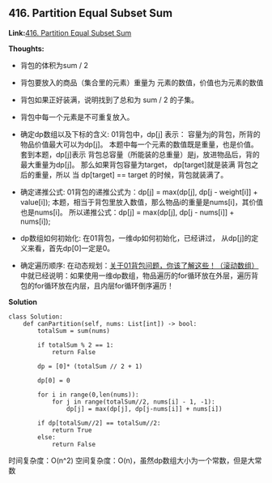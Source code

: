 ## 416. Partition Equal Subset Sum ##

**Link:**[416. Partition Equal Subset Sum](https://leetcode.com/problems/partition-equal-subset-sum/description/)

**Thoughts:**
  - 背包的体积为sum / 2
  - 背包要放入的商品（集合里的元素）重量为 元素的数值，价值也为元素的数值
  - 背包如果正好装满，说明找到了总和为 sum / 2 的子集。
  - 背包中每一个元素是不可重复放入。
  
  - 确定dp数组以及下标的含义:
    01背包中，dp[j] 表示： 容量为j的背包，所背的物品价值最大可以为dp[j]。
    本题中每一个元素的数值既是重量，也是价值。
    套到本题，dp[j]表示 背包总容量（所能装的总重量）是j，放进物品后，背的最大重量为dp[j]。
    那么如果背包容量为target， dp[target]就是装满 背包之后的重量，所以 当 dp[target] == target 的时候，背包就装满了。
  - 确定递推公式:
    01背包的递推公式为：dp[j] = max(dp[j], dp[j - weight[i]] + value[i]);
    本题，相当于背包里放入数值，那么物品i的重量是nums[i]，其价值也是nums[i]。
    所以递推公式：dp[j] = max(dp[j], dp[j - nums[i]] + nums[i]);
  - dp数组如何初始化:
    在01背包，一维dp如何初始化，已经讲过，
    从dp[j]的定义来看，首先dp[0]一定是0。
  - 确定遍历顺序:
    在动态规划：[关于01背包问题，你该了解这些！（滚动数组）](https://programmercarl.com/%E8%83%8C%E5%8C%85%E7%90%86%E8%AE%BA%E5%9F%BA%E7%A1%8001%E8%83%8C%E5%8C%85-2.html#%E4%B8%80%E7%BB%B4dp%E6%95%B0%E7%BB%84-%E6%BB%9A%E5%8A%A8%E6%95%B0%E7%BB%84)中就已经说明：如果使用一维dp数组，物品遍历的for循环放在外层，遍历背包的for循环放在内层，且内层for循环倒序遍历！

**Solution**
```
class Solution:
    def canPartition(self, nums: List[int]) -> bool:
        totalSum = sum(nums)

        if totalSum % 2 == 1:
            return False
        
        dp = [0]* (totalSum // 2 + 1)

        dp[0] = 0

        for i in range(0,len(nums)):
            for j in range(totalSum//2, nums[i] - 1, -1):
                dp[j] = max(dp[j], dp[j-nums[i]] + nums[i])

        if dp[totalSum//2] == totalSum//2:
            return True
        else:
            return False
```
时间复杂度：O(n^2)
空间复杂度：O(n)，虽然dp数组大小为一个常数，但是大常数

